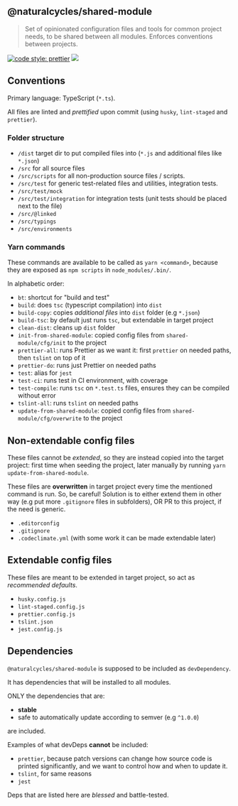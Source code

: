 ## @naturalcycles/shared-module

> Set of opinionated configuration files and tools for common project needs, to be shared between all modules. Enforces conventions between projects.

[![code style: prettier](https://img.shields.io/badge/code_style-prettier-ff69b4.svg?style=flat-square)](https://github.com/prettier/prettier)
[![](https://circleci.com/gh/NaturalCycles/SharedModule.svg?style=shield&circle-token=cbb20b471eb9c1d5ed975e28c2a79a45671d78ea)](https://circleci.com/gh/NaturalCycles/SharedModule)

## Conventions

Primary language: TypeScript (`*.ts`).

All files are linted and _prettified_ upon commit (using `husky`, `lint-staged` and `prettier`).

### Folder structure

- `/dist` target dir to put compiled files into (`*.js` and additional files like `*.json`)
- `/src` for all source files
- `/src/scripts` for all non-production source files / scripts.
- `/src/test` for generic test-related files and utilities, integration tests.
- `/src/test/mock`
- `/src/test/integration` for integration tests (unit tests should be placed next to the file)
- `/src/@linked`
- `/src/typings`
- `/src/environments`

### Yarn commands

These commands are available to be called as `yarn <command>`, because they are exposed as `npm scripts` in
`node_modules/.bin/`.

In alphabetic order:

- `bt`: shortcut for "build and test"
- `build`: does `tsc` (typescript compilation) into `dist`
- `build-copy`: copies _additional files_ into `dist` folder (e.g `*.json`)
- `build-tsc`: by default just runs `tsc`, but extendable in target project
- `clean-dist`: cleans up `dist` folder
- `init-from-shared-module`: copied config files from `shared-module/cfg/init` to the project
- `prettier-all`: runs Prettier as we want it: first `prettier` on needed paths, then `tslint` on top of it
- `prettier-do`: runs just Prettier on needed paths
- `test`: alias for `jest`
- `test-ci`: runs test in CI environment, with coverage
- `test-compile`: runs `tsc` on `*.test.ts` files, ensures they can be compiled without error
- `tslint-all`: runs `tslint` on needed paths
- `update-from-shared-module`: copied config files from `shared-module/cfg/overwrite` to the project

## Non-extendable config files

These files cannot be _extended_, so they are instead copied into the target project: first time when seeding the project,
later manually by running `yarn update-from-shared-module`.

These files are **overwritten** in target project every time the mentioned command is run. So, be careful! Solution is to
either extend them in other way (e.g put more `.gitignore` files in subfolders), OR PR to this project, if the need is generic.

- `.editorconfig`
- `.gitignore`
- `.codeclimate.yml` (with some work it can be made extendable later)

## Extendable config files

These files are meant to be extended in target project, so act as _recommended defaults_.

- `husky.config.js`
- `lint-staged.config.js`
- `prettier.config.js`
- `tslint.json`
- `jest.config.js`

## Dependencies

`@naturalcycles/shared-module` is supposed to be included as `devDependency`.

It has dependencies that will be installed to all modules.

ONLY the dependencies that are:

- **stable**
- safe to automatically update according to semver (e.g `^1.0.0`)

are included.

Examples of what devDeps **cannot** be included:

- `prettier`, because patch versions can change how source code is printed significantly,
  and we want to control how and when to update it.
- `tslint`, for same reasons
- `jest`

Deps that are listed here are _blessed_ and battle-tested.

